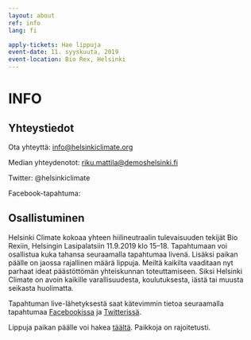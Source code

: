 ```yaml
---
layout: about
ref: info
lang: fi

apply-tickets: Hae lippuja
event-date: 11. syyskuuta, 2019
event-location: Bio Rex, Helsinki
---
```


# INFO

## Yhteystiedot

Ota yhteyttä: info@helsinkiclimate.org

Median yhteydenotot: riku.mattila@demoshelsinki.fi

Twitter: @helsinkiclimate <a href="https://twitter.com/helsinkiclimate" class="fa fa-twitter"></a>

Facebook-tapahtuma: <a href="https://www.facebook.com/events/2543128852443328/" class="fa fa-facebook"></a>

## Osallistuminen 

Helsinki Climate kokoaa yhteen hiilineutraalin tulevaisuuden tekijät Bio Rexiin, Helsingin Lasipalatsiin 11.9.2019 klo 15–18. Tapahtumaan voi osallistua kuka tahansa seuraamalla tapahtumaa livenä. Lisäksi paikan päälle on jaossa rajallinen määrä lippuja. Meiltä kaikilta vaaditaan nyt parhaat ideat päästöttömän yhteiskunnan toteuttamiseen. Siksi Helsinki Climate on avoin kaikille varallisuudesta, koulutuksesta, iästä tai muusta seikasta huolimatta. 

Tapahtuman live-lähetyksestä saat kätevimmin tietoa seuraamalla tapahtumaa [Facebookissa](https://www.facebook.com/events/2543128852443328/ "Facebookissa") ja [Twitterissä](https://twitter.com/helsinkiclimate "Twitterissä"). 

Lippuja paikan päälle voi hakea [täältä](https://forms.gle/WSNVKP1KUHJLw6U4A "täältä"). Paikkoja on rajoitetusti.